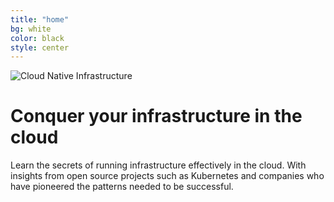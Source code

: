 ```yaml
---
title: "home"
bg: white
color: black
style: center
---
```


![Cloud Native Infrastructure](/img/cnibook_cover_small.jpg)

# Conquer your infrastructure in the cloud

Learn the secrets of running infrastructure effectively in the cloud. With insights from open source projects such as Kubernetes and companies who have pioneered the patterns needed to be successful.
